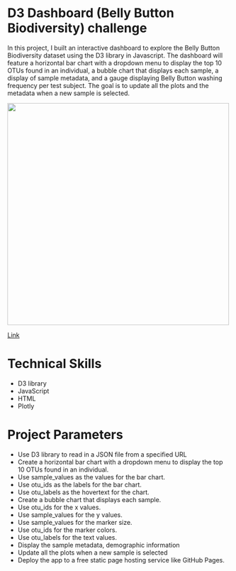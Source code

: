 # D3 Dashboard (Belly Button Biodiversity) challenge
In this project, I built an interactive dashboard to explore the Belly Button Biodiversity dataset using the D3 library in Javascript. The dashboard will feature a horizontal bar chart with a dropdown menu to display the top 10 OTUs found in an individual, a bubble chart that displays each sample, a display of sample metadata, and a gauge displaying Belly Button washing frequency per test subject. The goal is to update all the plots and the metadata when a new sample is selected.

<img src="https://user-images.githubusercontent.com/109693942/212280370-2b65c121-3f68-48d4-8c9b-ec6740b5aca9.png" style="widt:500px; height:500px">

[Link](https://randiesinclair.github.io/belly-button-challenge/)

# Technical Skills
- D3 library
- JavaScript
- HTML
- Plotly

# Project Parameters
- Use D3 library to read in a JSON file from a specified URL
- Create a horizontal bar chart with a dropdown menu to display the top 10 OTUs found in an individual.
- Use sample_values as the values for the bar chart.
- Use otu_ids as the labels for the bar chart.
- Use otu_labels as the hovertext for the chart.
- Create a bubble chart that displays each sample.
- Use otu_ids for the x values.
- Use sample_values for the y values.
- Use sample_values for the marker size.
- Use otu_ids for the marker colors.
- Use otu_labels for the text values.
- Display the sample metadata, demographic information
- Update all the plots when a new sample is selected
- Deploy the app to a free static page hosting service like GitHub Pages.
